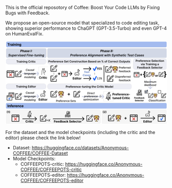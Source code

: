 This is the official reposotory of Coffee: Boost Your Code LLMs by Fixing Bugs with Feedback.

We propose an open-source model that specialized to code editing task, showing superior performance to ChaGPT (GPT-3.5-Turbo) and even GPT-4 on HumanEvalFix.

![image](framework_overview.png)

For the dataset and the model checkpoints (including the critic and the editor) please check the link below!

- Dataset: https://huggingface.co/datasets/Anonymous-COFFEE/COFFEE-Dataset
- Model Checkpoints:
  - COFFEEPOTS-critic: https://huggingface.co/Anonymous-COFFEE/COFFEEPOTS-critic
  - COFFEEPOTS-editor: https://huggingface.co/Anonymous-COFFEE/COFFEEPOTS-editor
  
